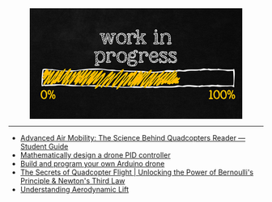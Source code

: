 <!--
Maintainer:   jeffskinnerbox@yahoo.com / www.jeffskinnerbox.me
Version:      0.0.0
-->


<div align="center">
<img src="https://raw.githubusercontent.com/jeffskinnerbox/blog/main/content/images/banners-bkgrds/work-in-progress.jpg" title="These materials require additional work and are not ready for general use." align="center" width=420px height=219px>
</div>


-----



* [Advanced Air Mobility: The Science Behind Quadcopters Reader — Student Guide](https://www.nasa.gov/wp-content/uploads/2020/05/aam-science-behind-quadcopters-reader-student-guide_0.pdf)
* [Mathematically design a drone PID controller](https://www.youtube.com/playlist?list=PLeuMA6tJBPKvqIveRYTqwBjjXLblVpeoh)
* [Build and program your own Arduino drone](https://www.youtube.com/playlist?list=PLeuMA6tJBPKsAfRfFuGrEljpBow5hPVD4)
* [The Secrets of Quadcopter Flight | Unlocking the Power of Bernoulli's Principle & Newton's Third Law](https://www.youtube.com/watch?v=hS9wk1RAjtE)
* [Understanding Aerodynamic Lift](https://www.youtube.com/watch?v=E3i_XHlVCeU)


